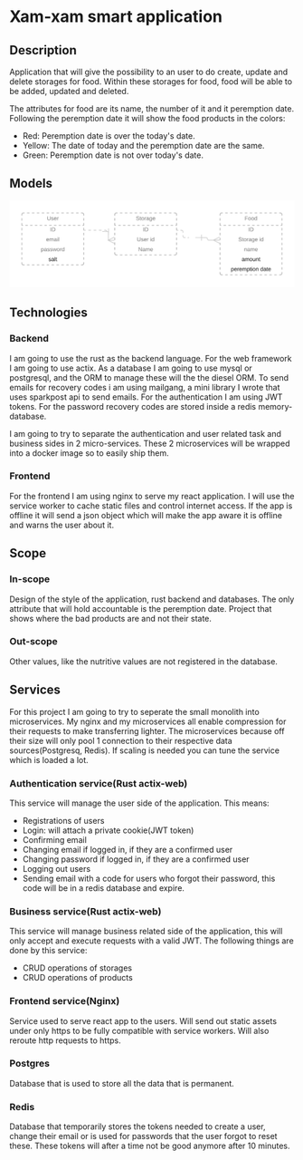 # Xam-xam smart application

## Description

Application that will give the possibility to an user to do create, update and delete storages for food. Within these storages for food, food will be able to be added, updated and deleted.

The attributes for food are its name, the number of it and it peremption date. Following the peremption date it will show the food products in the colors:

* Red: Peremption date is over the today's date.
* Yellow: The date of today and the peremption date are the same.
* Green: Peremption date is not over today's date.

## Models

![ ERD of the application ](erd.png)

## Technologies

### Backend

I am going to use the rust as the backend language. For the web framework I am going to use actix. As a database I am going to use mysql or postgresql, and the ORM to manage these will the the diesel ORM. To send emails for recovery codes i am using mailgang, a mini library I wrote that uses sparkpost api to send emails. For the authentication I am using JWT tokens. For the password recovery codes are stored inside a redis memory-database.

I am going to try to separate the authentication and user related task and business sides in 2 micro-services. These 2 microservices will be wrapped into a docker image so to easily ship them.

### Frontend

For the frontend I am using nginx to serve my react application. I will use the service worker to cache static files and control internet access. If the app is offline it will send a json object which will make the app aware it is offline and warns the user about it.

## Scope

### In-scope

Design of the style of the application, rust backend and databases. The only attribute that will hold accountable is the peremption date. Project that shows where the bad products are and not their state.

### Out-scope

Other values, like the nutritive values are not registered in the database.

## Services

For this project I am going to try to seperate the small monolith into microservices. My nginx and my microservices all enable compression for their requests to make transferring lighter. The microservices because off their size will only pool 1 connection to their respective data sources(Postgresq, Redis). If scaling is needed you can tune the service which is loaded a lot.

### Authentication service(Rust actix-web)

This service will manage the user side of the application. This means:

* Registrations of users
* Login: will attach a private cookie(JWT token)
* Confirming email
* Changing email if logged in, if they are a confirmed user
* Changing password if logged in, if they are a confirmed user
* Logging out users
* Sending email with a code for users who forgot their password, this code will be in a redis database and expire.

### Business service(Rust actix-web)

This service will manage business related side of the application, this will only accept and execute requests with a valid JWT. The following things are done by this service:

* CRUD operations of storages
* CRUD operations of products

### Frontend service(Nginx)

Service used to serve react app to the users. Will send out static assets under only https to be fully compatible with service workers. Will also reroute http requests to https.

### Postgres

Database that is used to store all the data that is permanent.

### Redis

Database that temporarily stores the tokens needed to create a user, change their email or is used for passwords that the user forgot to reset these. These tokens will after a time not be good anymore after 10 minutes.